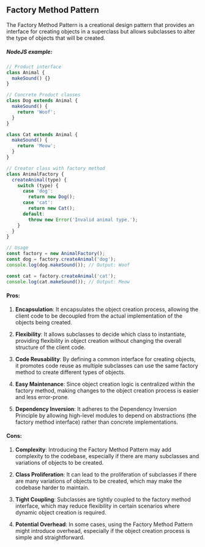 ## Factory Method Pattern

The Factory Method Pattern is a creational design pattern that provides an interface for creating objects in a superclass but allows subclasses to alter the type of objects that will be created.

##### NodeJS example:
```javascript
// Product interface
class Animal {
  makeSound() {}
}

// Concrete Product classes
class Dog extends Animal {
  makeSound() {
    return 'Woof';
  }
}

class Cat extends Animal {
  makeSound() {
    return 'Meow';
  }
}

// Creator class with factory method
class AnimalFactory {
  createAnimal(type) {
    switch (type) {
      case 'dog':
        return new Dog();
      case 'cat':
        return new Cat();
      default:
        throw new Error('Invalid animal type.');
    }
  }
}

// Usage
const factory = new AnimalFactory();
const dog = factory.createAnimal('dog');
console.log(dog.makeSound()); // Output: Woof

const cat = factory.createAnimal('cat');
console.log(cat.makeSound()); // Output: Meow

```

#### Pros:

1. **Encapsulation**: It encapsulates the object creation process, allowing the client code to be decoupled from the actual implementation of the objects being created.

2. **Flexibility**: It allows subclasses to decide which class to instantiate, providing flexibility in object creation without changing the overall structure of the client code.

3. **Code Reusability**: By defining a common interface for creating objects, it promotes code reuse as multiple subclasses can use the same factory method to create different types of objects.

4. **Easy Maintenance**: Since object creation logic is centralized within the factory method, making changes to the object creation process is easier and less error-prone.

5. **Dependency Inversion**: It adheres to the Dependency Inversion Principle by allowing high-level modules to depend on abstractions (the factory method interface) rather than concrete implementations.

#### Cons:

1. **Complexity**: Introducing the Factory Method Pattern may add complexity to the codebase, especially if there are many subclasses and variations of objects to be created.

2. **Class Proliferation**: It can lead to the proliferation of subclasses if there are many variations of objects to be created, which may make the codebase harder to maintain.

3. **Tight Coupling**: Subclasses are tightly coupled to the factory method interface, which may reduce flexibility in certain scenarios where dynamic object creation is required.

4. **Potential Overhead**: In some cases, using the Factory Method Pattern might introduce overhead, especially if the object creation process is simple and straightforward.